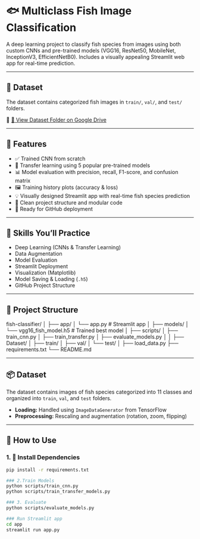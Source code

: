 # 🐟 Multiclass Fish Image Classification

A deep learning project to classify fish species from images using both custom CNNs and pre-trained models (VGG16, ResNet50, MobileNet, InceptionV3, EfficientNetB0). Includes a visually appealing Streamlit web app for real-time prediction.

---
## 📁 Dataset

The dataset contains categorized fish images in `train/`, `val/`, and `test/` folders.

🔗 [📂 View Dataset Folder on Google Drive](https://drive.google.com/drive/folders/1iKdOs4slf3XvNWkeSfsszhPRggfJ2qEd?usp=sharing)

---


## 🌟 Features

- ✅ Trained CNN from scratch
- 🧠 Transfer learning using 5 popular pre-trained models
- 📊 Model evaluation with precision, recall, F1-score, and confusion matrix
- 🖼️ Training history plots (accuracy & loss)
- 💡 Visually designed Streamlit app with real-time fish species prediction
- 📁 Clean project structure and modular code
- 🚀 Ready for GitHub deployment

---

## 🧠 Skills You’ll Practice

- Deep Learning (CNNs & Transfer Learning)
- Data Augmentation
- Model Evaluation
- Streamlit Deployment
- Visualization (Matplotlib)
- Model Saving & Loading (`.h5`)
- GitHub Project Structure

---

## 📁 Project Structure

fish-classifier/
│
├── app/
│ └── app.py # Streamlit app
│
├── models/
│ └── vgg16_fish_model.h5 # Trained best model
│
├── scripts/
│ ├── train_cnn.py
│ ├── train_transfer.py
│ ├── evaluate_models.py
│ │
├── Dataset/
│ ├── train/
│ ├── val/
│ └── test/
│
├── load_data.py
├── requirements.txt
└── README.md




---

## 📦 Dataset

The dataset contains images of fish species categorized into 11 classes and organized into `train`, `val`, and `test` folders.

- **Loading:** Handled using `ImageDataGenerator` from TensorFlow
- **Preprocessing:** Rescaling and augmentation (rotation, zoom, flipping)

---

## 🚀 How to Use

### 1. 🔧 Install Dependencies
```bash
pip install -r requirements.txt

### 2.Train Models
python scripts/train_cnn.py
python scripts/train_transfer_models.py

### 3. Evaluate
python scripts/evaluate_models.py

### Run Streamlit app
cd app
streamlit run app.py

